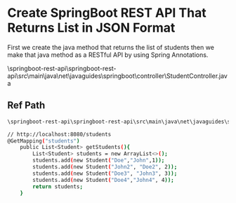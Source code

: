 # Create SpringBoot REST API That Returns List in JSON Format

First we create the java method that returns the list of students then we make that java method as a RESTful API by using Spring Annotations.


\springboot-rest-api\springboot-rest-api\src\main\java\net\javaguides\springboot\controller\StudentController.java


## Ref Path

```diff
\springboot-rest-api\springboot-rest-api\src\main\java\net\javaguides\springboot\controller\StudentController.java
```

```bash
// http://localhost:8080/students
@GetMapping("students")
    public List<Student> getStudents(){
        List<Student> students = new ArrayList<>();
        students.add(new Student("Doe","John",1));
        students.add(new Student("John2", "Doe2", 2));
        students.add(new Student("Doe3", "John3", 3));
        students.add(new Student("Doe4","John4", 4));
        return students;
    }

```
